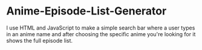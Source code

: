 # Anime-Episode-List-Generator
I use HTML and JavaScript to make a simple search bar where a user types in an anime name and after choosing the specific anime you're looking for it shows the full episode list.
